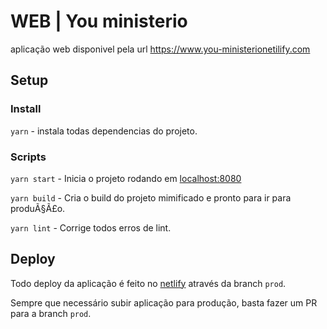 # WEB | You ministerio

aplicação web disponivel pela url https://www.you-ministerionetilify.com

## Setup

### Install

`yarn` - instala todas dependencias do projeto.

### Scripts

`yarn start` - Inicia o projeto rodando em [localhost:8080](http://localhost:8080/)

`yarn build` - Cria o build do projeto mimificado e pronto para ir para produÃ§Ã£o.

`yarn lint` - Corrige todos erros de lint.

## Deploy

Todo deploy da aplicação é feito no [netlify](https://www.netlify.com/) através da branch `prod`.

Sempre que necessário subir aplicação para produção, basta fazer um PR para a branch `prod`.
